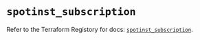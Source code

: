 # `spotinst_subscription`

Refer to the Terraform Registory for docs: [`spotinst_subscription`](https://registry.terraform.io/providers/spotinst/spotinst/1.129.0/docs/resources/subscription).
